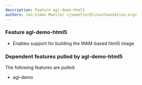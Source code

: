 ```yaml
---
description: Feature agl-demo-html5
authors: Jan-Simon Moeller <jsmoeller@linuxfoundation.org>
---
```


### Feature agl-demo-html5

* Enables support for building the WAM-based html5 image

### Dependent features pulled by agl-demo-html5

The following features are pulled:

* agl-demo

